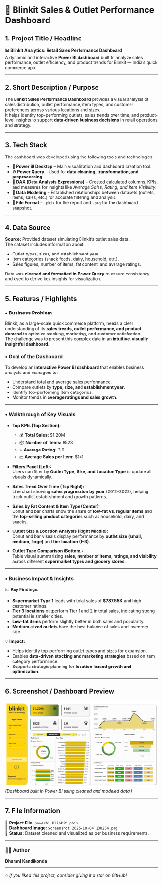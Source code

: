 # 🛒 Blinkit Sales & Outlet Performance Dashboard

## 1. Project Title / Headline  
**📊 Blinkit Analytics: Retail Sales Performance Dashboard**  
A dynamic and interactive **Power BI dashboard** built to analyze sales performance, outlet efficiency, and product trends for Blinkit — India’s quick commerce app.  

---

## 2. Short Description / Purpose  
The **Blinkit Sales Performance Dashboard** provides a visual analysis of sales distribution, outlet performance, item types, and customer preferences across various locations and sizes.  
It helps identify top-performing outlets, sales trends over time, and product-level insights to support **data-driven business decisions** in retail operations and strategy.  

---

## 3. Tech Stack  
The dashboard was developed using the following tools and technologies:  
- 🧩 **Power BI Desktop** – Main visualization and dashboard creation tool.  
- ⚙️ **Power Query** – Used for **data cleaning, transformation, and preprocessing**.  
- 📐 **DAX (Data Analysis Expressions)** – Created calculated columns, KPIs, and measures for insights like *Average Sales, Rating, and Item Visibility*.  
- 🧠 **Data Modeling** – Established relationships between datasets (outlets, items, sales, etc.) for accurate filtering and analysis.  
- 📁 **File Format** – `.pbix` for the report and `.png` for the dashboard snapshot.  

---

## 4. Data Source  
**Source:** Provided dataset simulating Blinkit’s outlet sales data.  
The dataset includes information about:  
- Outlet types, sizes, and establishment year.  
- Item categories (snack foods, dairy, household, etc.).  
- Sales figures, number of items, fat content, and average ratings.  

Data was **cleaned and formatted in Power Query** to ensure consistency and used to derive key insights for visualization.  

---

## 5. Features / Highlights  

### • Business Problem  
Blinkit, as a large-scale quick commerce platform, needs a clear understanding of its **sales trends, outlet performance, and product demand** to optimize stocking, marketing, and customer satisfaction.  
The challenge was to present this complex data in an **intuitive, visually insightful dashboard**.  

### • Goal of the Dashboard  
To develop an **interactive Power BI dashboard** that enables business analysts and managers to:  
- Understand total and average sales performance.  
- Compare outlets by **type, size, and establishment year**.  
- Identify top-performing item categories.  
- Monitor trends in **average ratings and sales growth**.  

---

### • Walkthrough of Key Visuals  
- **Top KPIs (Top Section):**  
  - 💰 **Total Sales:** $1.20M  
  - 📦 **Number of Items:** 8523  
  - ⭐ **Average Rating:** 3.9  
  - 💵 **Average Sales per Item:** $141  

- **Filters Panel (Left):**  
  Users can filter by **Outlet Type, Size, and Location Type** to update all visuals dynamically.  

- **Sales Trend Over Time (Top Right):**  
  Line chart showing **sales progression by year** (2012–2022), helping track outlet establishment and growth patterns.  

- **Sales by Fat Content & Item Type (Center):**  
  Donut and bar charts show the share of **low-fat vs. regular items** and the **top-selling product categories** such as household, dairy, and snacks.  

- **Outlet Size & Location Analysis (Right Middle):**  
  Donut and bar visuals display performance by **outlet size (small, medium, large)** and **tier location (1–3)**.  

- **Outlet Type Comparison (Bottom):**  
  Table visual summarizing **sales, number of items, ratings, and visibility** across different **supermarket types and grocery stores**.  

---

### • Business Impact & Insights  
📈 **Key Findings:**  
- **Supermarket Type 1** leads with total sales of **$787.55K** and high customer ratings.  
- **Tier 3 locations** outperform Tier 1 and 2 in total sales, indicating strong potential in smaller cities.  
- **Low-fat items** perform slightly better in both sales and popularity.  
- **Medium-sized outlets** have the best balance of sales and inventory size.  

💡 **Impact:**  
- Helps identify top-performing outlet types and sizes for expansion.  
- Enables **data-driven stocking and marketing strategies** based on item category performance.  
- Supports strategic planning for **location-based growth and optimization**.  

---

## 6. Screenshot / Dashboard Preview  
![Blinkit Dashboard Preview](https://github.com/dharanikandikonda7/Blinkit_Dashboard/blob/main/Screenshot%202025-10-04%20130254.png)  
*(Dashboard built in Power BI using cleaned and modeled data.)*  

---

## 7. File Information  
📁 **Project File:** `powerbi_blinkit.pbix`  
📸 **Dashboard Image:** `Screenshot 2025-10-04 130254.png`  
🧹 **Status:** Dataset cleaned and visualized as per business requirements.  

---

### 👩‍💻 Author  
**Dharani Kandikonda** 

---

⭐ *If you liked this project, consider giving it a star on GitHub!*  
